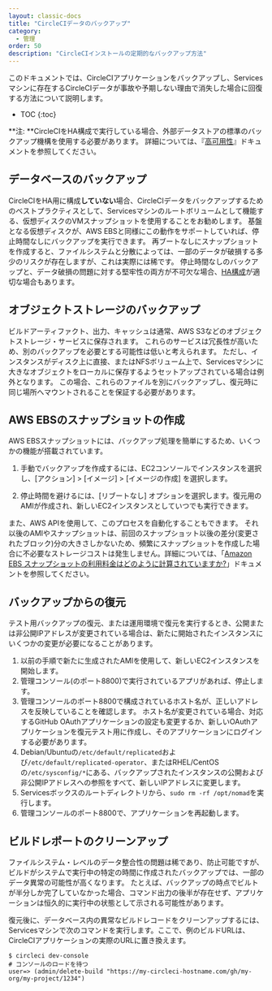 ```yaml
---
layout: classic-docs
title: "CircleCIデータのバックアップ"
category:
  - 管理
order: 50
description: "CircleCIインストールの定期的なバックアップ方法"
---
```

このドキュメントでは、CircleCIアプリケーションをバックアップし、Servicesマシンに存在するCircleCIデータが事故や予期しない理由で消失した場合に回復する方法について説明します。

* TOC {:toc}

**注: **CircleCIをHA構成で実行している場合、外部データストアの標準のバックアップ機構を使用する必要があります。 詳細については、『[高可用性]({{site.baseurl}}/2.0/high-availability/)』ドキュメントを参照してください。

## データベースのバックアップ

CircleCIをHA用に構成**していない**場合、CircleCIデータをバックアップするためのベストプラクティスとして、Servicesマシンのルートボリュームとして機能する、仮想ディスクのVMスナップショットを使用することをお勧めします。 基盤となる仮想ディスクが、AWS EBSと同様にこの動作をサポートしていれば、停止時間なしにバックアップを実行できます。 再ブートなしにスナップショットを作成すると、ファイルシステムと分散によっては、一部のデータが破損する多少のリスクが存在しますが、これは実際には稀です。 停止時間なしのバックアップと、データ破損の問題に対する堅牢性の両方が不可欠な場合、[HA構成]({{site.baseurl}}/2.0/high-availability/)が適切な場合もあります。

## オブジェクトストレージのバックアップ

ビルドアーティファクト、出力、キャッシュは通常、AWS S3などのオブジェクトストレージ・サービスに保存されます。 これらのサービスは冗長性が高いため、別のバックアップを必要とする可能性は低いと考えられます。 ただし、インスタンスがディスク上に直接、またはNFSボリューム上で、Servicesマシンに大きなオブジェクトをローカルに保存するようセットアップされている場合は例外となります。 この場合、これらのファイルを別にバックアップし、復元時に同じ場所へマウントされることを保証する必要があります。

## AWS EBSのスナップショットの作成

AWS EBSスナップショットには、バックアップ処理を簡単にするため、いくつかの機能が搭載されています。

1. 手動でバックアップを作成するには、EC2コンソールでインスタンスを選択し、[アクション] > [イメージ] > [イメージの作成] を選択します。

2. 停止時間を避けるには、[リブートなし] オプションを選択します。復元用のAMIが作成され、新しいEC2インスタンスとしていつでも実行できます。

また、AWS APIを使用して、このプロセスを自動化することもできます。 それ以後のAMIやスナップショットは、前回のスナップショット以後の差分(変更されたブロック)分の大きさしかないため、頻繁にスナップショットを作成した場合に不必要なストレージコストは発生しません。詳細については、「[Amazon EBS スナップショットの利用料金はどのように計算されていますか?](https://aws.amazon.com/premiumsupport/knowledge-center/ebs-snapshot-billing/)」ドキュメントを参照してください。

## バックアップからの復元

テスト用バックアップの復元、または運用環境で復元を実行するとき、公開または非公開IPアドレスが変更されている場合は、新たに開始されたインスタンスにいくつかの変更が必要になることがあります。

1. 以前の手順で新たに生成されたAMIを使用して、新しいEC2インスタンスを開始します。
2. 管理コンソール(のポート8800)で実行されているアプリがあれば、停止します。
3. 管理コンソールのポート8800で構成されているホスト名が、正しいアドレスを反映していることを確認します。 ホスト名が変更されている場合、対応するGitHub OAuthアプリケーションの設定も変更するか、新しいOAuthアプリケーションを復元テスト用に作成し、そのアプリケーションにログインする必要があります。
4. Debian/Ubuntuの`/etc/default/replicated`および`/etc/default/replicated-operator`、またはRHEL/CentOSの`/etc/sysconfig/*`にある、バックアップされたインスタンスの公開および非公開IPアドレスへの参照をすべて、新しいIPアドレスに変更します。
5. Servicesボックスのルートディレクトリから、`sudo rm -rf /opt/nomad`を実行します。
6. 管理コンソールのポート8800で、アプリケーションを再起動します。

## ビルドレポートのクリーンアップ

ファイルシステム・レベルのデータ整合性の問題は稀であり、防止可能ですが、ビルドがシステムで実行中の特定の時間に作成されたバックアップでは、一部のデータ異常の可能性が高くなります。 たとえば、バックアップの時点でビルトが半分しか完了していなかった場合、コマンド出力の後半が存在せず、アプリケーションは恒久的に実行中の状態として示される可能性があります。

復元後に、データベース内の異常なビルドレコードをクリーンアップするには、Servicesマシンで次のコマンドを実行します。ここで、例のビルドURLは、CircleCIアプリケーションの実際のURLに置き換えます。

    $ circleci dev-console
    # コンソールのロードを待つ
    user=> (admin/delete-build "https://my-circleci-hostname.com/gh/my-org/my-project/1234")